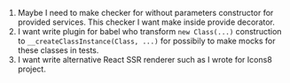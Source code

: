 
1. Maybe I need to make checker for without parameters constructor for provided services. This checker I want make inside provide decorator.
2. I want write plugin for babel who transform `new Class(...)` construction to `__createClassInstance(Class, ...)` for possibily to make mocks for these classes in tests.
3. I want write alternative React SSR renderer such as I wrote for Icons8 project.
